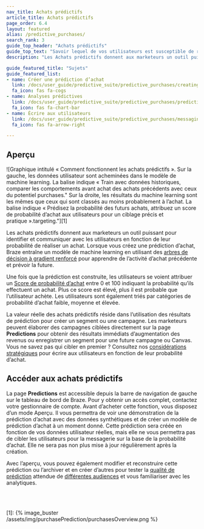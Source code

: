 ```yaml
---
nav_title: Achats prédictifs
article_title: Achats prédictifs
page_order: 6.4
layout: featured
alias: /predictive_purchases/
search_rank: 3
guide_top_header: "Achats prédictifs"
guide_top_text: "Savoir lequel de vos utilisateurs est susceptible de réaliser un achat est une connaissance cruciale pour les entreprises en croissance. Sans cela, comment décidez-vous quelles campagnes construire ? Qui devrait recevoir des remises et des promotions ? Où dépenser un budget limité ? Braze aide à répondre à ces questions grâce aux Achats prédictifs, un modèle de machine learning qui permet aux équipes marketing de comprendre le comportement d’achat futur et de concentrer leurs ressources sur les campagnes maximisant les revenus."
description: "Les Achats prédictifs donnent aux marketeurs un outil puissant pour identifier et communiquer avec les utilisateurs en fonction de leur probabilité de réaliser un achat.  "

guide_featured_title: "Sujets"
guide_featured_list:
- name: Créer une prédiction d’achat
  link: /docs/user_guide/predictive_suite/predictive_purchases/creating_a_purchase_prediction/
  fa_icon: fas fa-cogs
- name: Analyses prédictives
  link: /docs/user_guide/predictive_suite/predictive_purchases/prediction_analytics/
  fa_icon: fas fa-chart-bar
- name: Écrire aux utilisateurs
  link: /docs/user_guide/predictive_suite/predictive_purchases/messaging_users/
  fa_icon: fas fa-arrow-right

---
```


## Aperçu

![Graphique intitulé « Comment fonctionnent les achats prédictifs ». Sur la gauche, les données utilisateur sont acheminées dans le modèle de machine learning. La balise indique « Train avec données historiques, comparer les comportements avant achat des achats précédents avec ceux du potentiel purchases." Sur la droite, les résultats du machine learning sont les mêmes que ceux qui sont classés au moins probablement à l’achat. La balise indique « Prédisez la probabilité des futurs achats, attribuez un score de probabilité d’achat aux utilisateurs pour un ciblage précis et pratique ».targeting."][1]

Les achats prédictifs donnent aux marketeurs un outil puissant pour identifier et communiquer avec les utilisateurs en fonction de leur probabilité de réaliser un achat.  Lorsque vous créez une prédiction d’achat, Braze entraîne un modèle de machine learning en utilisant des [arbres de décision à gradient renforcé](https://en.wikipedia.org/wiki/Gradient_boosting) pour apprendre de l’activité d’achat précédente et prévoir la future. 

Une fois que la prédiction est construite, les utilisateurs se voient attribuer un [Score de probabilité d’achat]({{site.baseurl}}/user_guide/predictive_suite/predictive_purchases/prediction_analytics/#purchase_score) entre 0 et 100 indiquant la probabilité qu’ils effectuent un achat. Plus ce score est élevé, plus il est probable que l’utilisateur achète. Les utilisateurs sont également triés par catégories de probabilité d’achat faible, moyenne et élevée. 

La valeur réelle des achats prédictifs réside dans l’utilisation des résultats de prédiction pour créer un segment ou une campagne. Les marketeurs peuvent élaborer des campagnes ciblées directement sur la page **Predictions** pour obtenir des résultats immédiats d’augmentation des revenus ou enregistrer un segment pour une future campagne ou Canvas. Vous ne savez pas qui cibler en premier ? Consultez nos [considérations stratégiques]({{site.baseurl}}/user_guide/predictive_suite/predictive_purchases/messaging_users/#strategy) pour écrire aux utilisateurs en fonction de leur probabilité d’achat.

## Accéder aux achats prédictifs

La page **Predictions** est accessible depuis la barre de navigation de gauche sur le tableau de bord de Braze. Pour y obtenir un accès complet, contactez votre gestionnaire de compte. Avant d’acheter cette fonction, vous disposez d’un mode Aperçu. Il vous permettra de voir une démonstration de la prédiction d’achat avec des données synthétiques et de créer un modèle de prédiction d’achat à un moment donné. Cette prédiction sera créée en fonction de vos données utilisateur réelles, mais elle ne vous permettra pas de cibler les utilisateurs pour la messagerie sur la base de la probabilité d’achat. Elle ne sera pas non plus mise à jour régulièrement après la création.

Avec l’aperçu, vous pouvez également modifier et reconstruire cette prédiction ou l’archiver et en créer d’autres pour tester la [qualité de prédiction]({{site.baseurl}}/user_guide/predictive_suite/predictive_purchases/prediction_analytics/#prediction_quality) attendue de [différentes audiences]({{site.baseurl}}/user_guide/predictive_suite/predictive_purchases/creating_a_purchase_prediction/#audience) et vous familiariser avec les analytiques.

<br><br>

[1]: {% image_buster /assets/img/purchasePrediction/purchasesOverview.png %}

